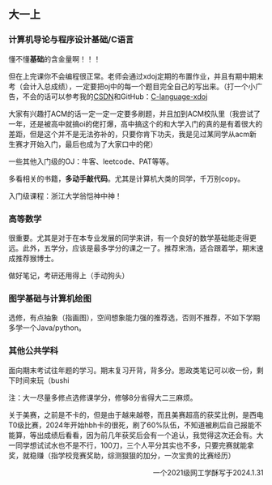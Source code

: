 ## 大一上

### 计算机导论与程序设计基础/C语言	

懂不懂**基础**的含金量啊！！！

但在上完课你不会编程很正常。老师会通过xdoj定期的布置作业，并且有期中期末考（会计入总成绩），一定要把oj中的每一个题目完全自己的写出来。（打一个小广告，不会的话可以参考我的[CSDN](https://blog.csdn.net/m0_63355790?spm=1000.2115.3001.5343)和GitHub：[C-language-xdoj](https://github.com/XDUgaile/C-language-xdoj)

大家有兴趣打ACM的话一定一定一定要多刷题，并且加到ACM校队里（我尝试了一年，还是被高中就搞oi的佬打爆，高中搞这个的和大学入门的真的是有着很大的差距，但是这个并不是无法弥补的，只要你肯下功夫，我是见过某同学从acm新生赛才开始入门，最后也成为了大家口中的佬）

一些其他入门级的OJ：牛客、leetcode、PAT等等。

多看相关的书籍，**多动手敲代码**。尤其是计算机大类的同学，千万别copy。

入门级课程：浙江大学翁恺神中神！

### 高等数学

很重要。尤其是对于在本专业发展的同学来讲，有一个良好的数学基础能走得更远。此外，五学分，应该是最多学分的课之一了。推荐宋浩，适合跟着学，期末速成推荐猴博士。

做好笔记，考研还用得上（手动狗头）

### 图学基础与计算机绘图

选修，有点抽象（指画图），空间想象能力强的推荐选，否则不推荐，不如下学期多学一个Java/python。

### 其他公共学科

面向期末考试往年题的学习。期末复习开背，背多分。思政类笔记可以收一份，剩下时间来玩（bushi

注：大一尽量多修点选修课学分，修够8分省得大二三麻烦。

关于美赛，之前是不卡的，但是由于越来越卷，而且美赛超高的获奖比例，是西电T0级比赛，2024年开始hbh卡的很死，刷了60%队伍，不知道被刷后自己报能不能算，等出成绩后看看，因为前几年获奖后会有一个追认，我觉得这次还会有。大一同学想试试水也不是不行，100刀，三个人平分其实也不多，只要完赛就能拿奖，就稳赚（指学校竞赛奖助，综测狠狠的加分，一次宝贵的比赛经历）

<p align="right" >  一个2021级网工学酥写于2024.1.31</p>

